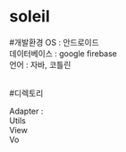 # soleil

#개발환경
OS : 안드로이드 <br>
데이터베이스 : google firebase <br>
언어 : 자바, 코틀린 <br><br>

#디렉토리 

 Adapter	: <br>
Utils	<br>
View <br>
Vo <br>
